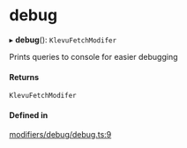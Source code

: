 # debug
      
▸ **debug**(): `KlevuFetchModifer`

Prints queries to console for easier debugging

#### Returns

`KlevuFetchModifer`

#### Defined in

[modifiers/debug/debug.ts:9](https://github.com/klevultd/frontend-sdk/blob/4665e27/packages/klevu-core/src/modifiers/debug/debug.ts#L9)

